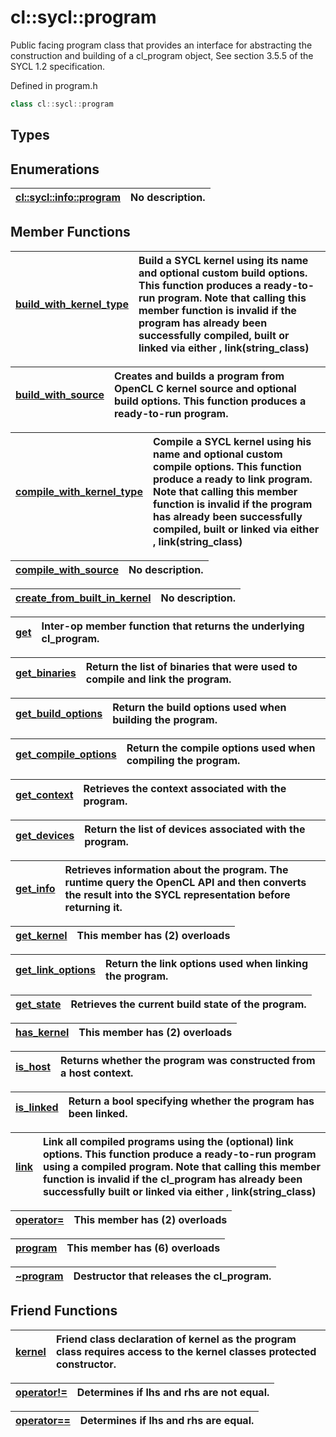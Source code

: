 # cl::sycl::program

Public facing program class that provides an interface for abstracting the construction and building of a cl_program object, See section 3.5.5 of the SYCL 1.2 specification. 

Defined in program.h

```cpp
class cl::sycl::program
```

## Types

## Enumerations

| [cl::sycl::info::program](./enums/program/README.md) | No description. |
| :--- | :--- |

## Member Functions

| [build_with_kernel_type](./functions/build_with_kernel_type/README.md) | Build a SYCL kernel using its name and optional custom build options. This function produces a ready-to-run program. Note that calling this member function is invalid if the program has already been successfully compiled, built or linked via either , link(string_class) |
| :--- | :--- |

| [build_with_source](./functions/build_with_source/README.md) | Creates and builds a program from OpenCL C kernel source and optional build options. This function produces a ready-to-run program.  |
| :--- | :--- |

| [compile_with_kernel_type](./functions/compile_with_kernel_type/README.md) | Compile a SYCL kernel using his name and optional custom compile options. This function produce a ready to link program. Note that calling this member function is invalid if the program has already been successfully compiled, built or linked via either , link(string_class) |
| :--- | :--- |

| [compile_with_source](./functions/compile_with_source/README.md) | No description. |
| :--- | :--- |

| [create_from_built_in_kernel](./functions/create_from_built_in_kernel/README.md) | No description. |
| :--- | :--- |

| [get](./functions/get/README.md) | Inter-op member function that returns the underlying cl_program.  |
| :--- | :--- |

| [get_binaries](./functions/get_binaries/README.md) | Return the list of binaries that were used to compile and link the program.  |
| :--- | :--- |

| [get_build_options](./functions/get_build_options/README.md) | Return the build options used when building the program.  |
| :--- | :--- |

| [get_compile_options](./functions/get_compile_options/README.md) | Return the compile options used when compiling the program.  |
| :--- | :--- |

| [get_context](./functions/get_context/README.md) | Retrieves the context associated with the program.  |
| :--- | :--- |

| [get_devices](./functions/get_devices/README.md) | Return the list of devices associated with the program.  |
| :--- | :--- |

| [get_info](./functions/get_info/README.md) | Retrieves information about the program. The runtime query the OpenCL API and then converts the result into the SYCL representation before returning it.  |
| :--- | :--- |

| [get_kernel](./functions/get_kernel/README.md) | This member has (2) overloads |
| :--- | :--- |

| [get_link_options](./functions/get_link_options/README.md) | Return the link options used when linking the program.  |
| :--- | :--- |

| [get_state](./functions/get_state/README.md) | Retrieves the current build state of the program.  |
| :--- | :--- |

| [has_kernel](./functions/has_kernel/README.md) | This member has (2) overloads |
| :--- | :--- |

| [is_host](./functions/is_host/README.md) | Returns whether the program was constructed from a host context.  |
| :--- | :--- |

| [is_linked](./functions/is_linked/README.md) | Return a bool specifying whether the program has been linked.  |
| :--- | :--- |

| [link](./functions/link/README.md) | Link all compiled programs using the (optional) link options. This function produce a ready-to-run program using a compiled program. Note that calling this member function is invalid if the cl_program has already been successfully built or linked via either , link(string_class) |
| :--- | :--- |

| [operator=](./functions/operator=/README.md) | This member has (2) overloads |
| :--- | :--- |

| [program](./functions/program/README.md) | This member has (6) overloads |
| :--- | :--- |

| [~program](./functions/~program/README.md) | Destructor that releases the cl_program.  |
| :--- | :--- |


## Friend Functions

| [kernel](./functions/kernel/README.md) | Friend class declaration of kernel as the program class requires access to the kernel classes protected constructor.  |
| :--- | :--- |

| [operator!=](./functions/operator!=/README.md) | Determines if lhs and rhs are not equal.  |
| :--- | :--- |

| [operator==](./functions/operator==/README.md) | Determines if lhs and rhs are equal.  |
| :--- | :--- |

